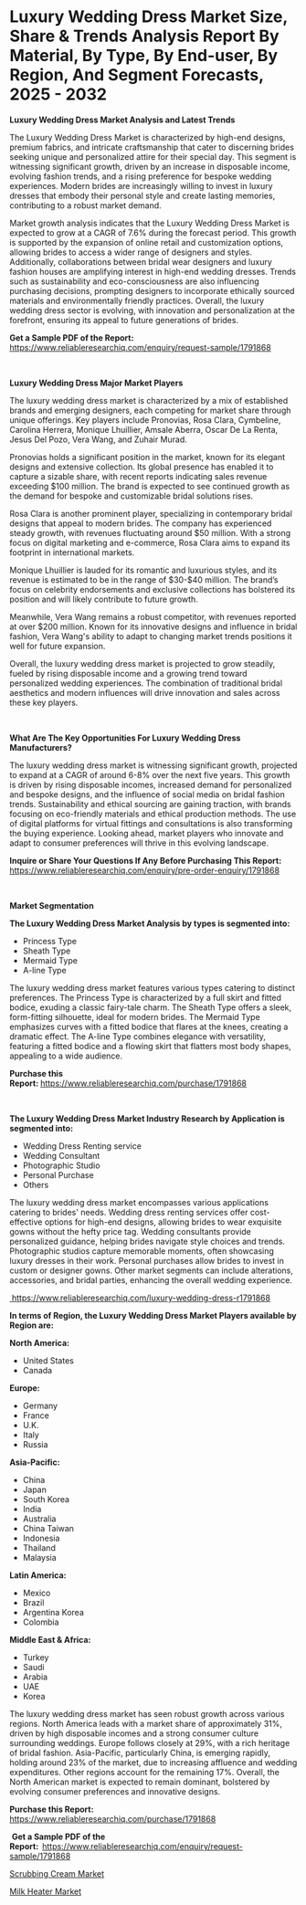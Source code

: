 <p><h1>Luxury Wedding Dress Market Size, Share & Trends Analysis Report By Material, By Type, By End-user, By Region, And Segment Forecasts, 2025 - 2032</h1></p><p><strong>Luxury Wedding Dress Market Analysis and Latest Trends</strong></p>
<p><p>The Luxury Wedding Dress Market is characterized by high-end designs, premium fabrics, and intricate craftsmanship that cater to discerning brides seeking unique and personalized attire for their special day. This segment is witnessing significant growth, driven by an increase in disposable income, evolving fashion trends, and a rising preference for bespoke wedding experiences. Modern brides are increasingly willing to invest in luxury dresses that embody their personal style and create lasting memories, contributing to a robust market demand.</p><p>Market growth analysis indicates that the Luxury Wedding Dress Market is expected to grow at a CAGR of 7.6% during the forecast period. This growth is supported by the expansion of online retail and customization options, allowing brides to access a wider range of designers and styles. Additionally, collaborations between bridal wear designers and luxury fashion houses are amplifying interest in high-end wedding dresses. Trends such as sustainability and eco-consciousness are also influencing purchasing decisions, prompting designers to incorporate ethically sourced materials and environmentally friendly practices. Overall, the luxury wedding dress sector is evolving, with innovation and personalization at the forefront, ensuring its appeal to future generations of brides.</p></p>
<p><strong>Get a Sample PDF of the Report:&nbsp;</strong> <a href="https://www.reliableresearchiq.com/enquiry/request-sample/1791868?utm_campaign=1129&utm_medium=2&utm_source=Github&utm_content=ia&utm_term=09022025&utm_id=luxury-wedding-dress">https://www.reliableresearchiq.com/enquiry/request-sample/1791868</a></p>
<p>&nbsp;</p>
<p><strong>Luxury Wedding Dress Major Market Players</strong></p>
<p><p>The luxury wedding dress market is characterized by a mix of established brands and emerging designers, each competing for market share through unique offerings. Key players include Pronovias, Rosa Clara, Cymbeline, Carolina Herrera, Monique Lhuillier, Amsale Aberra, Oscar De La Renta, Jesus Del Pozo, Vera Wang, and Zuhair Murad.</p><p>Pronovias holds a significant position in the market, known for its elegant designs and extensive collection. Its global presence has enabled it to capture a sizable share, with recent reports indicating sales revenue exceeding $100 million. The brand is expected to see continued growth as the demand for bespoke and customizable bridal solutions rises.</p><p>Rosa Clara is another prominent player, specializing in contemporary bridal designs that appeal to modern brides. The company has experienced steady growth, with revenues fluctuating around $50 million. With a strong focus on digital marketing and e-commerce, Rosa Clara aims to expand its footprint in international markets.</p><p>Monique Lhuillier is lauded for its romantic and luxurious styles, and its revenue is estimated to be in the range of $30-$40 million. The brand’s focus on celebrity endorsements and exclusive collections has bolstered its position and will likely contribute to future growth.</p><p>Meanwhile, Vera Wang remains a robust competitor, with revenues reported at over $200 million. Known for its innovative designs and influence in bridal fashion, Vera Wang's ability to adapt to changing market trends positions it well for future expansion.</p><p>Overall, the luxury wedding dress market is projected to grow steadily, fueled by rising disposable income and a growing trend toward personalized wedding experiences. The combination of traditional bridal aesthetics and modern influences will drive innovation and sales across these key players.</p></p>
<p>&nbsp;</p>
<p><strong>What Are The Key Opportunities For Luxury Wedding Dress Manufacturers?</strong></p>
<p><p>The luxury wedding dress market is witnessing significant growth, projected to expand at a CAGR of around 6-8% over the next five years. This growth is driven by rising disposable incomes, increased demand for personalized and bespoke designs, and the influence of social media on bridal fashion trends. Sustainability and ethical sourcing are gaining traction, with brands focusing on eco-friendly materials and ethical production methods. The use of digital platforms for virtual fittings and consultations is also transforming the buying experience. Looking ahead, market players who innovate and adapt to consumer preferences will thrive in this evolving landscape.</p></p>
<p><strong>Inquire or Share Your Questions If Any Before Purchasing This Report:</strong> <a href="https://www.reliableresearchiq.com/enquiry/pre-order-enquiry/1791868?utm_campaign=1129&utm_medium=2&utm_source=Github&utm_content=ia&utm_term=09022025&utm_id=luxury-wedding-dress">https://www.reliableresearchiq.com/enquiry/pre-order-enquiry/1791868</a></p>
<p>&nbsp;</p>
<p><strong>Market Segmentation</strong></p>
<p><strong>The Luxury Wedding Dress Market Analysis by types is segmented into:</strong></p>
<p><ul><li>Princess Type</li><li>Sheath Type</li><li>Mermaid Type</li><li>A-line Type</li></ul></p>
<p><p>The luxury wedding dress market features various types catering to distinct preferences. The Princess Type is characterized by a full skirt and fitted bodice, exuding a classic fairy-tale charm. The Sheath Type offers a sleek, form-fitting silhouette, ideal for modern brides. The Mermaid Type emphasizes curves with a fitted bodice that flares at the knees, creating a dramatic effect. The A-line Type combines elegance with versatility, featuring a fitted bodice and a flowing skirt that flatters most body shapes, appealing to a wide audience.</p></p>
<p><strong>Purchase this Report:&nbsp;</strong><a href="https://www.reliableresearchiq.com/purchase/1791868?utm_campaign=1129&utm_medium=2&utm_source=Github&utm_content=ia&utm_term=09022025&utm_id=luxury-wedding-dress">https://www.reliableresearchiq.com/purchase/1791868</a></p>
<p>&nbsp;</p>
<p><strong>The Luxury Wedding Dress Market Industry Research by Application is segmented into:</strong></p>
<p><ul><li>Wedding Dress Renting service</li><li>Wedding Consultant</li><li>Photographic Studio</li><li>Personal Purchase</li><li>Others</li></ul></p>
<p><p>The luxury wedding dress market encompasses various applications catering to brides' needs. Wedding dress renting services offer cost-effective options for high-end designs, allowing brides to wear exquisite gowns without the hefty price tag. Wedding consultants provide personalized guidance, helping brides navigate style choices and trends. Photographic studios capture memorable moments, often showcasing luxury dresses in their work. Personal purchases allow brides to invest in custom or designer gowns. Other market segments can include alterations, accessories, and bridal parties, enhancing the overall wedding experience.</p></p>
<p><a href="https://www.reliableresearchiq.com/luxury-wedding-dress-r1791868?utm_campaign=1129&utm_medium=2&utm_source=Github&utm_content=ia&utm_term=09022025&utm_id=luxury-wedding-dress">&nbsp;https://www.reliableresearchiq.com/luxury-wedding-dress-r1791868</a></p>
<p><strong>In terms of Region, the Luxury Wedding Dress Market Players available by Region are:</strong></p>
<p>
    <p> <strong> North America: </strong>
        <ul>
            <li>United States</li>
            <li>Canada</li>
        </ul>
        </p> 
    <p> <strong> Europe: </strong>
        <ul>
            <li>Germany</li>
            <li>France</li>
            <li>U.K.</li>
            <li>Italy</li>
            <li>Russia</li>
        </ul>
        </p> 
    <p> <strong> Asia-Pacific: </strong>
        <ul>
            <li>China</li>
            <li>Japan</li>
            <li>South Korea</li>
            <li>India</li>
            <li>Australia</li>
            <li>China Taiwan</li>
            <li>Indonesia</li>
            <li>Thailand</li>
            <li>Malaysia</li>
        </ul>
        </p> 
    <p> <strong> Latin America: </strong>
        <ul>
            <li>Mexico</li>
            <li>Brazil</li>
            <li>Argentina Korea</li>
            <li>Colombia</li>
        </ul>
        </p> 
    <p> <strong> Middle East & Africa: </strong>
        <ul>
            <li>Turkey</li>
            <li>Saudi</li>
            <li>Arabia</li>
            <li>UAE</li>
            <li>Korea</li>
        </ul>
    </p>
    </p>
<p><p>The luxury wedding dress market has seen robust growth across various regions. North America leads with a market share of approximately 31%, driven by high disposable incomes and a strong consumer culture surrounding weddings. Europe follows closely at 29%, with a rich heritage of bridal fashion. Asia-Pacific, particularly China, is emerging rapidly, holding around 23% of the market, due to increasing affluence and wedding expenditures. Other regions account for the remaining 17%. Overall, the North American market is expected to remain dominant, bolstered by evolving consumer preferences and innovative designs.</p></p>
<p><strong>Purchase this Report: </strong><a href="https://www.reliableresearchiq.com/purchase/1791868?utm_campaign=1129&utm_medium=2&utm_source=Github&utm_content=ia&utm_term=09022025&utm_id=luxury-wedding-dress">https://www.reliableresearchiq.com/purchase/1791868</a></p>
<p>&nbsp;<strong>Get a Sample PDF of the Report:&nbsp;&nbsp;</strong><a href="https://www.reliableresearchiq.com/enquiry/request-sample/1791868?utm_campaign=1129&utm_medium=2&utm_source=Github&utm_content=ia&utm_term=09022025&utm_id=luxury-wedding-dress">https://www.reliableresearchiq.com/enquiry/request-sample/1791868</a></p>
<p><strong></strong></p>
<p><p><a href="https://github.com/erobbyelhaw9/Market-Research-Report-List-1/blob/main/scrubbing-cream-market.md?utm_campaign=1129&utm_medium=2&utm_source=Github&utm_content=ia&utm_term=09022025&utm_id=luxury-wedding-dress">Scrubbing Cream Market</a></p><p><a href="https://github.com/doljanzwald/Market-Research-Report-List-1/blob/main/milk-heater-market.md?utm_campaign=1129&utm_medium=2&utm_source=Github&utm_content=ia&utm_term=09022025&utm_id=luxury-wedding-dress">Milk Heater Market</a></p></p>